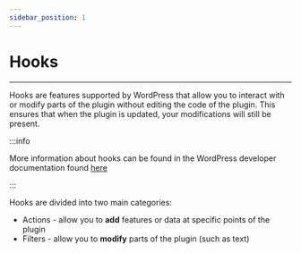 ```yaml
---
sidebar_position: 1
---
```


# Hooks

---

Hooks are features supported by WordPress that allow you to interact with or modify parts of the plugin without editing the code of the plugin. This ensures that when the plugin is updated, your modifications will still be present.

:::info

More information about hooks can be found in the WordPress developer documentation found [here](https://developer.wordpress.org/plugins/hooks/)

:::

Hooks are divided into two main categories:
- Actions - allow you to **add** features or data at specific points of the plugin
- Filters - allow you to **modify** parts of the plugin (such as text)